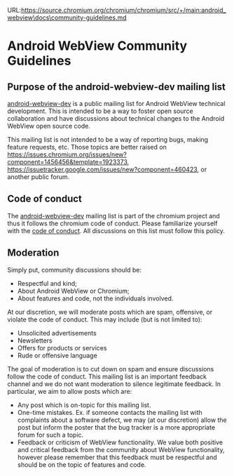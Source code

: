 URL:https://source.chromium.org/chromium/chromium/src/+/main:android_webview\docs\community-guidelines.md
# Android WebView Community Guidelines

## Purpose of the android-webview-dev mailing list

[android-webview-dev] is a public mailing list for Android WebView technical
development. This is intended to be a way to foster open source collaboration
and have discussions about technical changes to the Android WebView open source
code.

This mailing list is not intended to be a way of reporting bugs, making feature
requests, etc. Those topics are better raised on
https://issues.chromium.org/issues/new?component=1456456&template=1923373,
https://issuetracker.google.com/issues/new?component=460423, or another public
forum.

## Code of conduct

The [android-webview-dev] mailing list is part of the chromium project and thus
it follows the chromium code of conduct. Please familiarize yourself with the
[code of conduct]. All discussions on this list must follow this policy.

## Moderation

Simply put, community discussions should be:

* Respectful and kind;
* About Android WebView or Chromium;
* About features and code, not the individuals involved.

At our discretion, we will moderate posts which are spam, offensive, or violate
the code of conduct. This may include (but is not limited to):

* Unsolicited advertisements
* Newsletters
* Offers for products or services
* Rude or offensive language

The goal of moderation is to cut down on spam and ensure discussions follow the
code of conduct. This mailing list is an important feedback channel and we do
not want moderation to silence legitimate feedback. In particular, we aim to
allow posts which are:

* Any post which is on-topic for this mailing list.
* One-time mistakes. Ex. if someone contacts the mailing list with complaints
  about a software defect, we may (at our discretion) allow the post but inform
  the poster that the bug tracker is a more appropriate forum for such a topic.
* Feedback or criticism of WebView functionality. We value both positive and
  critical feedback from the community about WebView functionality, however
  please remember that this feedback must be respectful and should be on the
  topic of features and code.

[android-webview-dev]: https://groups.google.com/a/chromium.org/forum/#!forum/android-webview-dev
[code of conduct]: https://chromium.googlesource.com/chromium/src/+/HEAD/CODE_OF_CONDUCT.md
